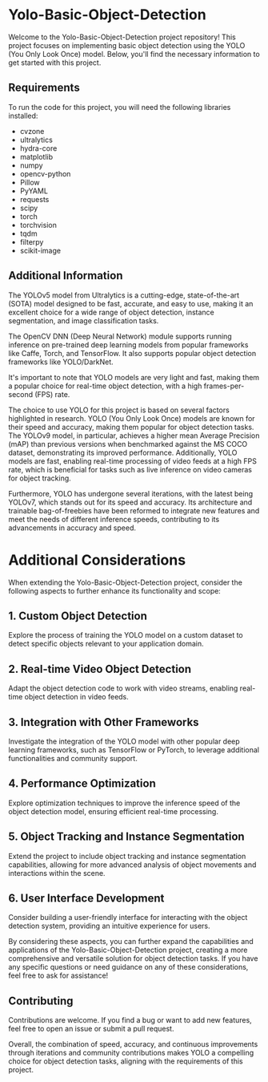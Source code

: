 # Yolo-Basic-Object-Detection

Welcome to the Yolo-Basic-Object-Detection project repository! This project focuses on implementing basic object detection using the YOLO (You Only Look Once) model. Below, you'll find the necessary information to get started with this project.

## Requirements

To run the code for this project, you will need the following libraries installed:

- cvzone
- ultralytics
- hydra-core
- matplotlib
- numpy
- opencv-python
- Pillow
- PyYAML
- requests
- scipy
- torch
- torchvision
- tqdm
- filterpy
- scikit-image

## Additional Information

The YOLOv5 model from Ultralytics is a cutting-edge, state-of-the-art (SOTA) model designed to be fast, accurate, and easy to use, making it an excellent choice for a wide range of object detection, instance segmentation, and image classification tasks.

The OpenCV DNN (Deep Neural Network) module supports running inference on pre-trained deep learning models from popular frameworks like Caffe, Torch, and TensorFlow. It also supports popular object detection frameworks like YOLO/DarkNet.

It's important to note that YOLO models are very light and fast, making them a popular choice for real-time object detection, with a high frames-per-second (FPS) rate.

The choice to use YOLO for this project is based on several factors highlighted in research. YOLO (You Only Look Once) models are known for their speed and accuracy, making them popular for object detection tasks. The YOLOv9 model, in particular, achieves a higher mean Average Precision (mAP) than previous versions when benchmarked against the MS COCO dataset, demonstrating its improved performance. Additionally, YOLO models are fast, enabling real-time processing of video feeds at a high FPS rate, which is beneficial for tasks such as live inference on video cameras for object tracking.

Furthermore, YOLO has undergone several iterations, with the latest being YOLOv7, which stands out for its speed and accuracy. Its architecture and trainable bag-of-freebies have been reformed to integrate new features and meet the needs of different inference speeds, contributing to its advancements in accuracy and speed.

# Additional Considerations

When extending the Yolo-Basic-Object-Detection project, consider the following aspects to further enhance its functionality and scope:

## 1. Custom Object Detection

Explore the process of training the YOLO model on a custom dataset to detect specific objects relevant to your application domain.

## 2. Real-time Video Object Detection

Adapt the object detection code to work with video streams, enabling real-time object detection in video feeds.

## 3. Integration with Other Frameworks

Investigate the integration of the YOLO model with other popular deep learning frameworks, such as TensorFlow or PyTorch, to leverage additional functionalities and community support.

## 4. Performance Optimization

Explore optimization techniques to improve the inference speed of the object detection model, ensuring efficient real-time processing.

## 5. Object Tracking and Instance Segmentation

Extend the project to include object tracking and instance segmentation capabilities, allowing for more advanced analysis of object movements and interactions within the scene.

## 6. User Interface Development

Consider building a user-friendly interface for interacting with the object detection system, providing an intuitive experience for users.

By considering these aspects, you can further expand the capabilities and applications of the Yolo-Basic-Object-Detection project, creating a more comprehensive and versatile solution for object detection tasks. If you have any specific questions or need guidance on any of these considerations, feel free to ask for assistance!

## Contributing
Contributions are welcome. If you find a bug or want to add new features, feel free to open an issue or submit a pull request.

Overall, the combination of speed, accuracy, and continuous improvements through iterations and community contributions makes YOLO a compelling choice for object detection tasks, aligning with the requirements of this project.
